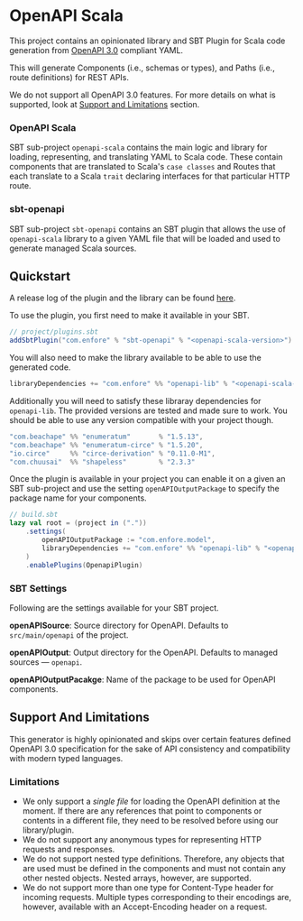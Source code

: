 # OpenAPI Scala

This project contains an opinionated library and SBT Plugin for Scala code generation from [OpenAPI 3.0](https://swagger.io/specification/) 
compliant YAML. 

This will generate Components (i.e., schemas or types), and Paths (i.e., route definitions) for REST APIs.

We do not support all OpenAPI 3.0 features. For more details on what is supported, look at [Support and Limitations](#support-and-limitations) 
section.

### OpenAPI Scala

SBT sub-project `openapi-scala` contains the main logic and library for loading, representing, and translating YAML to Scala code.
These contain components that are translated to Scala's `case classes` and Routes that each translate to a Scala `trait` declaring interfaces
for that particular HTTP route.

### sbt-openapi

SBT sub-project `sbt-openapi` contains an SBT plugin that allows the use of `openapi-scala` library to a given YAML file that will be loaded
and used to generate managed Scala sources.

## Quickstart

A release log of the plugin and the library can be found [here](https://github.numberfour.eu/Server/openapi-scala/releases).

To use the plugin, you first need to make it available in your SBT.
```scala
// project/plugins.sbt
addSbtPlugin("com.enfore" % "sbt-openapi" % "<openapi-scala-version>")
```

You will also need to make the library available to be able to use the generated code.
```scala
libraryDependencies += "com.enfore" %% "openapi-lib" % "<openapi-scala-version>"
```
Additionally you will need to satisfy these libraray dependencies for `openapi-lib`. The provided versions are tested and made sure to work. You should be able to use any version compatible with your project though.
```scala
"com.beachape" %% "enumeratum"       % "1.5.13",
"com.beachape" %% "enumeratum-circe" % "1.5.20",
"io.circe"     %% "circe-derivation" % "0.11.0-M1",
"com.chuusai"  %% "shapeless"        % "2.3.3"
```

Once the plugin is available in your project you can enable it on a given an SBT sub-project and use the setting `openAPIOutputPackage` to specify
the package name for your components. 

```scala
// build.sbt
lazy val root = (project in ("."))
    .settings(
        openAPIOutputPackage := "com.enfore.model",
        libraryDependencies += "com.enfore" %% "openapi-lib" % "<openapi-scala-version>"
    )
    .enablePlugins(OpenapiPlugin)
```


### SBT Settings

Following are the settings available for your SBT project.

**openAPISource**: Source directory for OpenAPI. Defaults to `src/main/openapi` of the project.

**openAPIOutput**: Output directory for the OpenAPI. Defaults to managed sources — `openapi`.

**openAPIOutputPacakge**: Name of the package to be used for OpenAPI components.

## Support And Limitations

This generator is highly opinionated and skips over certain features defined OpenAPI 3.0 specification for the sake of API consistency
and compatibility with modern typed languages.

### Limitations

- We only support a _single file_ for loading the OpenAPI definition at the moment. If there are any references that point to components or contents
in a different file, they need to be resolved before using our library/plugin.
- We do not support any anonymous types for representing HTTP requests and responses.
- We do not support nested type definitions. Therefore, any objects that are used must be defined in the components and must not contain
any other nested objects. Nested arrays, however, are supported.
- We do not support more than one type for Content-Type header for incoming requests. Multiple types corresponding to their encodings are, however, available with an Accept-Encoding header on a request.
